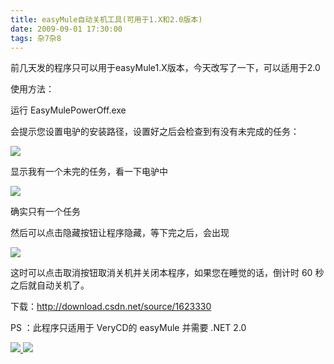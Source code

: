 ```yaml
---
title: easyMule自动关机工具(可用于1.X和2.0版本)
date: 2009-09-01 17:30:00
tags: 杂7杂8
---
```

  

  

前几天发的程序只可以用于easyMule1.X版本，今天改写了一下，可以适用于2.0

  

使用方法：

  

运行  EasyMulePowerOff.exe

  

会提示您设置电驴的安装路径，设置好之后会检查到有没有未完成的任务：

![](https://p-blog.csdn.net/images/p_blog_csdn_net/cuipengfei1/EntryImages/20090901/%E6%88%AA%E5%9B%BE00.jpg)

显示我有一个未完的任务，看一下电驴中

  

![](https://p-blog.csdn.net/images/p_blog_csdn_net/cuipengfei1/EntryImages/20090901/%E6%88%AA%E5%9B%BE01.jpg)

确实只有一个任务

  

然后可以点击隐藏按钮让程序隐藏，等下完之后，会出现

![](https://p-blog.csdn.net/images/p_blog_csdn_net/cuipengfei1/EntryImages/20090901/%E6%88%AA%E5%9B%BE02.jpg)  

这时可以点击取消按钮取消关机并关闭本程序，如果您在睡觉的话，倒计时  60  秒之后就自动关机了。

下载：http://download.csdn.net/source/1623330

  

PS  ：此程序只适用于  VeryCD的  easyMule  并需要  .NET 2.0



[ ![](https://profile.csdnimg.cn/5/2/5/3_cuipengfei1)
![](https://g.csdnimg.cn/static/user-reg-year/1x/11.png)
](https://blog.csdn.net/cuipengfei1)






